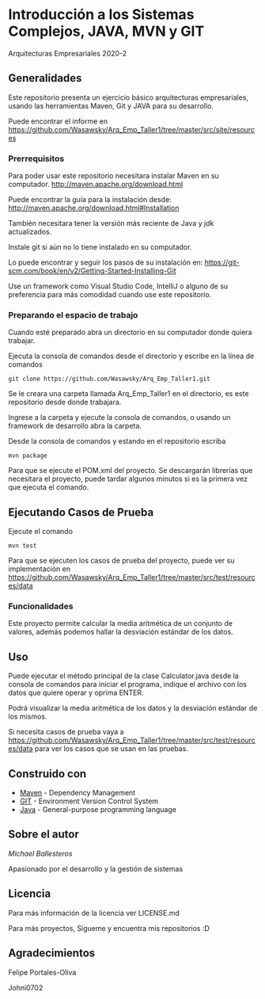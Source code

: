 # Introducción a los Sistemas Complejos, JAVA, MVN y GIT

Arquitecturas Empresariales 2020-2

## Generalidades

Este repositorio presenta un ejercicio básico arquitecturas empresariales, usando las herramientas Maven, Git y JAVA para su desarrollo.

Puede encontrar el informe en https://github.com/Wasawsky/Arq_Emp_Taller1/tree/master/src/site/resources


### Prerrequisitos

Para poder usar este repositorio necesitara instalar Maven en su computador.
http://maven.apache.org/download.html

Puede encontrar la guía para la instalación desde:
http://maven.apache.org/download.html#Installation

También necesitara tener la versión más reciente de Java y jdk actualizados.

Instale git si aún no lo tiene instalado en su computador.

Lo puede encontrar y seguir los pasos de su instalación en:
https://git-scm.com/book/en/v2/Getting-Started-Installing-Git

Use un framework como Visual Studio Code, IntelliJ o alguno de su preferencia para más comodidad cuando use este repositorio.


### Preparando el espacio de trabajo

Cuando esté preparado abra un directorio en su computador donde quiera trabajar.

Ejecuta la consola de comandos desde el directorio y escribe en la línea de comandos

```
git clone https://github.com/Wasawsky/Arq_Emp_Taller1.git
```

Se le creara una carpeta llamada Arq_Emp_Taller1 en el directorio, es este repositorio desde donde trabajara.

Ingrese a la carpeta y ejecute la consola de comandos, o usando un framework de desarrollo abra la carpeta.

Desde la consola de comandos y estando en el repositorio escriba

```
mvn package
```

Para que se ejecute el POM.xml del proyecto.
Se descargarán librerías que necesitara el proyecto, puede tardar algunos minutos si es la primera vez que ejecuta el comando.

## Ejecutando Casos de Prueba

Ejecute el comando 
```
mvn test
```

Para que se ejecuten los casos de prueba del proyecto, puede ver su implementación en 
https://github.com/Wasawsky/Arq_Emp_Taller1/tree/master/src/test/resources/data


### Funcionalidades

Este proyecto permite calcular la media aritmética de un conjunto de valores, además podemos hallar la desviación estándar de los datos.

## Uso

Puede ejecutar el método principal de la clase Calculator.java desde la consola de comandos para iniciar el programa, indique el archivo con los datos que quiere operar y oprima ENTER.

Podrá visualizar la media aritmética de los datos y la desviación estándar de los mismos.

Si necesita casos de prueba vaya a https://github.com/Wasawsky/Arq_Emp_Taller1/tree/master/src/test/resources/data para ver los casos que se usan en las pruebas. 

## Construido con

* [Maven](https://maven.apache.org/) - Dependency Management
* [GIT](https://git-scm.com/) - Environment Version Control System
* [Java](https://www.java.com/es/) - General-purpose programming language

## Sobre el autor

*Michael Ballesteros*

Apasionado por el desarrollo y la gestión de sistemas

## Licencia

Para más información de la licencia ver LICENSE.md

Para más proyectos, Sígueme y encuentra mis repositorios :D

## Agradecimientos

Felipe Portales-Oliva

Johni0702
